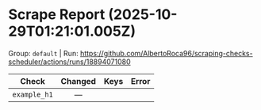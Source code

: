 # Scrape Report (2025-10-29T01:21:01.005Z)

Group: `default`  |  Run: https://github.com/AlbertoRoca96/scraping-checks-scheduler/actions/runs/18894071080

| Check | Changed | Keys | Error |
|---|:---:|:--|:--|
| `example_h1` | — |  |  |

